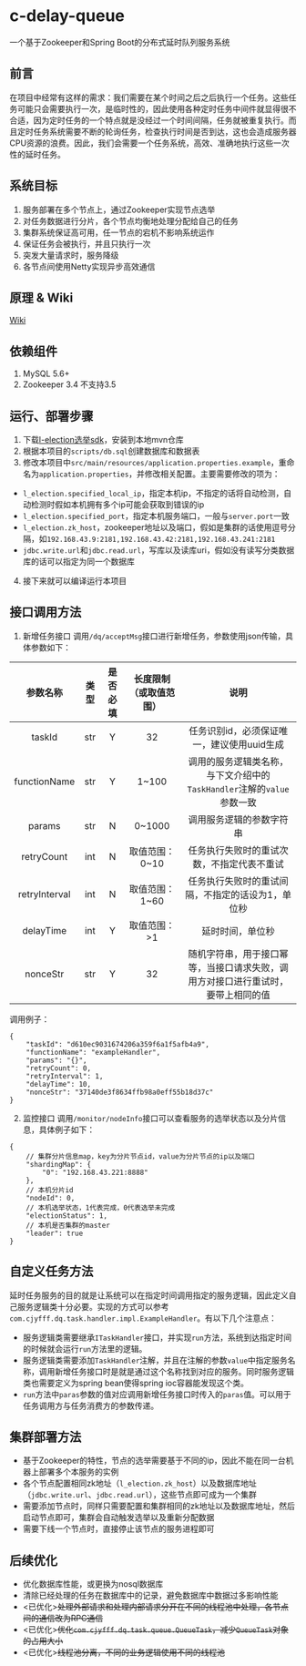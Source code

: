 # c-delay-queue
一个基于Zookeeper和Spring Boot的分布式延时队列服务系统

## 前言
在项目中经常有这样的需求：我们需要在某个时间之后之后执行一个任务。这些任务可能只会需要执行一次，是临时性的，因此使用各种定时任务中间件就显得很不合适，因为定时任务的一个特点就是没经过一个时间间隔，任务就被重复执行。而且定时任务系统需要不断的轮询任务，检查执行时间是否到达，这也会造成服务器CPU资源的浪费。因此，我们会需要一个任务系统，高效、准确地执行这些一次性的延时任务。


## 系统目标
1. 服务部署在多个节点上，通过Zookeeper实现节点选举
2. 对任务数据进行分片，各个节点均衡地处理分配给自己的任务
3. 集群系统保证高可用，任一节点的宕机不影响系统运作
4. 保证任务会被执行，并且只执行一次
5. 突发大量请求时，服务降级
6. 各节点间使用Netty实现异步高效通信


## 原理 & Wiki
  [Wiki](https://github.com/cjyfff/c-delay-queue/wiki/%E5%8E%9F%E7%90%86%E7%AE%80%E8%BF%B0)


## 依赖组件
1. MySQL 5.6+
2. Zookeeper 3.4 不支持3.5

## 运行、部署步骤
1. 下载[l-election选举sdk](https://github.com/cjyfff/l-election.git)，安装到本地mvn仓库
2. 根据本项目的`scripts/db.sql`创建数据库和数据表
3. 修改本项目中`src/main/resources/application.properties.example`，重命名为`application.properties`，并修改相关配置。主要需要修改的项为：
* `l_election.specified_local_ip`，指定本机ip，不指定的话将自动检测，自动检测时假如本机拥有多个ip可能会获取到错误的ip
* `l_election.specified_port`，指定本机服务端口，一般与`server.port`一致
* `l_election.zk_host`，zookeeper地址以及端口，假如是集群的话使用逗号分隔，如`192.168.43.9:2181,192.168.43.42:2181,192.168.43.241:2181`
* `jdbc.write.url`和`jdbc.read.url`，写库以及读库uri，假如没有读写分类数据库的话可以指定为同一个数据库
4. 接下来就可以编译运行本项目


## 接口调用方法
1. 新增任务接口
调用`/dq/acceptMsg`接口进行新增任务，参数使用json传输，具体参数如下：

| 参数名称 | 类型 | 是否必填 | 长度限制（或取值范围） | 说明 |
| :------: | :------: | :------: | :------: | :-----: |
| taskId | str |  Y | 32 | 任务识别id，必须保证唯一，建议使用uuid生成 |
| functionName | str | Y | 1~100 | 调用的服务逻辑类名称，与下文介绍中的`TaskHandler`注解的`value`参数一致 |
| params | str | N | 0~1000 | 调用服务逻辑的参数字符串 |
| retryCount | int | N | 取值范围：0~10 | 任务执行失败时的重试次数，不指定代表不重试 |
| retryInterval | int | N | 取值范围：1~60 | 任务执行失败时的重试间隔，不指定的话设为1，单位秒 |
| delayTime | int | Y | 取值范围：>1 | 延时时间，单位秒 |
| nonceStr | str | Y | 32 | 随机字符串，用于接口幂等，当接口请求失败，调用方对接口进行重试时，要带上相同的值 |

调用例子：
```
{
	"taskId": "d610ec9031674206a359f6a1f5afb4a9",
	"functionName": "exampleHandler",
	"params": "{}",
	"retryCount": 0,
	"retryInterval": 1,
	"delayTime": 10,
	"nonceStr": "37140de3f8634ffb98a0eff55b18d37c"
}
```
2. 监控接口
调用`/monitor/nodeInfo`接口可以查看服务的选举状态以及分片信息，具体例子如下：
```
{
    // 集群分片信息map，key为分片节点id，value为分片节点的ip以及端口
    "shardingMap": {
        "0": "192.168.43.221:8888"
    },
    // 本机分片id
    "nodeId": 0,
    // 本机选举状态，1代表完成，0代表选举未完成
    "electionStatus": 1,
    // 本机是否集群的master
    "leader": true
}
```

## 自定义任务方法
延时任务服务的目的就是让系统可以在指定时间调用指定的服务逻辑，因此定义自己服务逻辑类十分必要。实现的方式可以参考`com.cjyfff.dq.task.handler.impl.ExampleHandler`。有以下几个注意点：
* 服务逻辑类需要继承`ITaskHandler`接口，并实现`run`方法，系统到达指定时间的时候就会运行`run`方法里的逻辑。
* 服务逻辑类需要添加`TaskHandler`注解，并且在注解的参数`value`中指定服务名称，调用新增任务接口时是就是通过这个名称找到对应的服务。同时服务逻辑类也需要定义为spring bean使得spring ioc容器能发现这个类。
* `run`方法中`paras`参数的值对应调用新增任务接口时传入的`paras`值。可以用于任务调用方与任务消费方的参数传递。

## 集群部署方法
* 基于Zookeeper的特性，节点的选举需要基于不同的ip，因此不能在同一台机器上部署多个本服务的实例
* 各个节点配置相同zk地址（`l_election.zk_host`）以及数据库地址（`jdbc.write.url`、`jdbc.read.url`），这些节点即可成为一个集群
* 需要添加节点时，同样只需要配置和集群相同的zk地址以及数据库地址，然后启动节点即可，集群会自动触发选举以及重新分配数据
* 需要下线一个节点时，直接停止该节点的服务进程即可

## 后续优化
* 优化数据库性能，或更换为nosql数据库
* 清除已经处理的任务在数据库中的记录，避免数据库中数据过多影响性能
* <已优化>~~处理外部请求和处理内部请求分开在不同的线程池中处理，各节点间的通信改为RPC通信~~
* <已优化>~~优化`com.cjyfff.dq.task.queue.QueueTask`，减少`QueueTask`对象的占用大小~~
* <已优化>~~线程池分离，不同的业务逻辑使用不同的线程池~~
